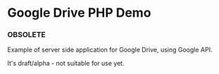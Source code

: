 # Google Drive PHP Demo

### OBSOLETE

Example of server side application for Google Drive, using Google API.

It's draft/alpha - not suitable for use yet.

